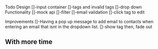 Todo
Design
[]-input container
[]-tags and invalid tags
[]-drop down
Functionality
[]-mock api
[]-filter
[]-email validation
[]-click tag to edit

Improvements
[]-Having a pop up message to add email to contacts when entering an email that isnt in the dropdown list.
[]-show tag then, fade out

## With more time
